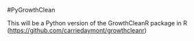 #PyGrowthClean

This will be a Python version of the GrowthCleanR package in R (https://github.com/carriedaymont/growthcleanr)
